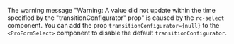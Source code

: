 The warning message "Warning: A value did not update within the time specified by the "transitionConfigurator" prop" is caused by the `rc-select` component. You can add the prop `transitionConfigurator={null}` to the `<ProFormSelect>` component to disable the default `transitionConfigurator`.

